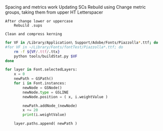 Spacing and metrics work
    Updating SCs
        Rebuild using
        Change metric groups, taking them from upper
        HT Letterspacer

    After change lower or uppercase
        Rebuild .sups

    Clean and compress kerning


```bash
for VF in /Library/Application\ Support/Adobe/Fonts/Piazzolla*.ttf; do
#for VF in ~/Library/Fonts/fontTest/Piazzolla*.ttf; do
    rm -f ${VF/.ttf/.ttx}
    python tools/buildStat.py $VF
done
```

```python
for layer in Font.selectedLayers:
	x = 0
	newPath = GSPath()
	for i in Font.instances:
		newNode = GSNode()
		newNode.type = GSLINE
		newNode.position = ( x, i.weightValue )

		newPath.addNode_(newNode)
		x += 20
		print(i.weightValue)

	layer.paths.append( newPath )
```